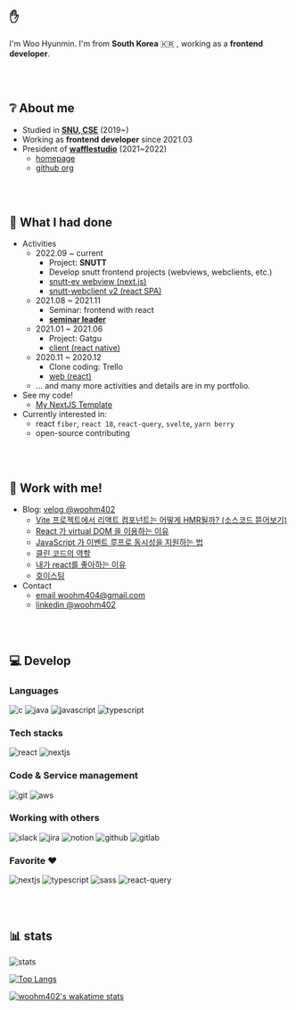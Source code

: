 ## ✋

I'm Woo Hyunmin. I'm from **South Korea** 🇰🇷 , working as a **frontend developer**.

<br/><br/>

## ❔ About me

- Studied in [**SNU, CSE**](https://cse.snu.ac.kr/) (2019~)
- Working as **frontend developer** since 2021.03
- President of [**wafflestudio**](https://wafflestudio.com) (2021~2022)
  - [homepage](https://wafflestudio.com)
  - [github org](https://github.com/wafflestudio)

<br/><br/>

## :eyes: What I had done

- Activities
  - 2022.09 ~ current
    - Project: **SNUTT**
    - Develop snutt frontend projects (webviews, webclients, etc.)
    - [snutt-ev webview (next.js)](https://github.com/wafflestudio/snutt-web)
    - [snutt-webclient v2 (react SPA)](https://github.com/wafflestudio/snutt-webclient-v2)
  - 2021.08 ~ 2021.11
    - Seminar: frontend with react
    - [**seminar leader**](https://github.com/wafflestudio/19.5-rookies/tree/master/react)
  - 2021.01 ~ 2021.06
    - Project: Gatgu
    - [client (react native)](https://github.com/wafflestudio/gatgu-client)
  - 2020.11 ~ 2020.12
    - Clone coding: Trello
    - [web (react)](https://github.com/wafflestudio18-5/team5-frontend)
  - ... and many more activities and details are in my portfolio.
- See my code!
  - [My NextJS Template](https://github.com/woohm402/woohm402-nextjs-template)
- Currently interested in:
  - react `fiber`, `react 18`, `react-query`, `svelte`, `yarn berry`
  - open-source contributing

<br/><br/>

## 🤝 Work with me!

- Blog: [velog @woohm402](https://velog.io/@woohm402)
  - [Vite 프로젝트에서 리액트 컴포넌트는 어떻게 HMR될까? (소스코드 뜯어보기)](https://velog.io/@woohm402/vite-react-hmr)
  - [React 가 virtual DOM 을 이용하는 이유](https://velog.io/@woohm402/virtual-dom-and-react)
  - [JavaScript 가 이벤트 루프로 동시성을 지원하는 법](https://velog.io/@woohm402/javascript-async-and-event-loop)
  - [클린 코드의 역할](https://velog.io/@woohm402/role-of-clean-code)
  - [내가 react를 좋아하는 이유](https://velog.io/@woohm402/why-do-i-love-react)
  - [호이스팅](https://velog.io/@woohm402/hoisting)
- Contact
  - [email woohm404@gmail.com](mailto://woohm404@gmail.com)
  - [linkedin @woohm402](https://www.linkedin.com/in/woohm402/)

<br/><br/>

## 💻 Develop

### Languages

![c](https://img.shields.io/badge/C-A8B9CC?style=flat-badge&logo=C&logoColor=white)
![java](https://img.shields.io/badge/Java-007396?style=flat-badge&logo=Java&logoColor=white)
![javascript](https://img.shields.io/badge/JavaScript-F7DF1E?style=flat-badge&logo=JavaScript&logoColor=white)
![typescript](https://img.shields.io/badge/TypeScript-3178C6?style=flat-badge&logo=TypeScript&logoColor=white)

### Tech stacks

![react](https://img.shields.io/badge/React-61DAFB?style=flat-badge&logo=React&logoColor=white)
![nextjs](https://img.shields.io/badge/Next.js-000000?style=flat-badge&logo=Next.js&logoColor=white)

### Code & Service management

![git](https://img.shields.io/badge/Git-F05032?style=flat-badge&logo=Git&logoColor=white)
![aws](https://img.shields.io/badge/amazon%20AWS-232F3E?style=flat-badge&logo=amazon%20AWS&logoColor=white)

### Working with others

![slack](https://img.shields.io/badge/Slack-4A154B?style=flat-badge&logo=Slack&logoColor=white)
![jira](https://img.shields.io/badge/Jira-0052CC?style=flat-badge&logo=Jira&logoColor=white)
![notion](https://img.shields.io/badge/Notion-000000?style=flat-badge&logo=Notion&logoColor=white)
![github](https://img.shields.io/badge/Github-181717?style=flat-badge&logo=Github&logoColor=white)
![gitlab](https://img.shields.io/badge/Gitlab-FCA121?style=flat-badge&logo=Gitlab&logoColor=white)

### Favorite ❤️

![nextjs](https://img.shields.io/badge/Next.js-000000?style=flat-badge&logo=Next.js&logoColor=white)
![typescript](https://img.shields.io/badge/TypeScript-3178C6?style=flat-badge&logo=TypeScript&logoColor=white)
![sass](https://img.shields.io/badge/Sass-CC6699?style=flat-badge&logo=Sass&logoColor=white)
![react-query](https://img.shields.io/badge/React%20Query-FF4154?style=flat-badge&logo=React-Query&logoColor=white)

<br/><br/>

## 📊 stats

![stats](https://github-readme-stats.vercel.app/api?username=woohm402&show_icons=true)

[![Top Langs](https://github-readme-stats.vercel.app/api/top-langs/?username=woohm402&layout=compact)](https://github.com/anuraghazra/github-readme-stats)

[![woohm402's wakatime stats](https://github-readme-stats.vercel.app/api/wakatime?username=woohm402)](https://github.com/anuraghazra/github-readme-stats)
